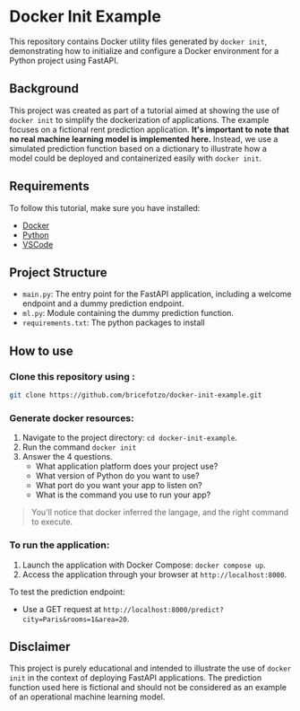 # Docker Init Example

This repository contains Docker utility files generated by `docker init`, demonstrating how to initialize and configure a Docker environment for a Python project using FastAPI.

## Background

This project was created as part of a tutorial aimed at showing the use of `docker init` to simplify the dockerization of applications. The example focuses on a fictional rent prediction application. **It's important to note that no real machine learning model is implemented here.** Instead, we use a simulated prediction function based on a dictionary to illustrate how a model could be deployed and containerized easily with `docker init`.

## Requirements
To follow this tutorial, make sure you have installed:
- [Docker](https://docs.docker.com/engine/install/)
- [Python](https://www.python.org/downloads/)
- [VSCode](https://code.visualstudio.com/download)
  
## Project Structure

- `main.py`: The entry point for the FastAPI application, including a welcome endpoint and a dummy prediction endpoint.
- `ml.py`: Module containing the dummy prediction function.
- `requirements.txt`: The python packages to install

## How to use
### Clone this repository using : 
```bash
git clone https://github.com/bricefotzo/docker-init-example.git
```

### Generate docker resources:
1. Navigate to the project directory: `cd docker-init-example`.
2. Run the command `docker init`
3. Answer the 4 questions. 
    - What application platform does your project use?   
    - What version of Python do you want to use?
    - What port do you want your app to listen on?
    - What is the command you use to run your app?
>You'll notice that docker inferred the langage, and the right command to execute.

### To run the application:

1. Launch the application with Docker Compose: `docker compose up`.
2. Access the application through your browser at `http://localhost:8000`.

To test the prediction endpoint:

- Use a GET request at `http://localhost:8000/predict?city=Paris&rooms=1&area=20`.

## Disclaimer

This project is purely educational and intended to illustrate the use of `docker init` in the context of deploying FastAPI applications. The prediction function used here is fictional and should not be considered as an example of an operational machine learning model.

